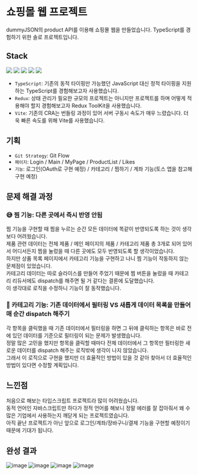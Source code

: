 # 쇼핑몰 웹 프로젝트
dummyJSON의 product API를 이용해 쇼핑몰 웹을 만들었습니다. TypeScript를 경험하기 위한 솔로 프로젝트입니다.

## Stack
<img src="https://img.shields.io/badge/Typescript-3178C6?style=flat-square&logo=Typescript&logoColor=white"/> <img src="https://img.shields.io/badge/React-61DAFB?style=flat-square&logo=React&logoColor=white"/> <img src="https://img.shields.io/badge/Redux-764ABC?style=flat-square&logo=Redux&logoColor=white"/> <img src="https://img.shields.io/badge/TailwindCSS-06B6D4?style=flat-square&logo=tailwindcss&logoColor=white"/> <img src="https://img.shields.io/badge/Vite-646CFF?style=flat-square&logo=Vite&logoColor=white"/>
- ```TypeScript```: 기존의 동적 타이핑만 가능했던 JavaScript 대신 정적 타이핑을 지원하는 TypeScript를 경험해보고자 사용했습니다.
- ```Redux```: 상태 관리가 필요한 규모의 프로젝트는 아니지만 프로젝트를 하며 어떻게 적용해야 할지 경험해보고자 Redux ToolKit을 사용했습니다.
- ```Vite```: 기존의 CRA는 번들링 과정이 있어 서버 구동시 속도가 매우 느렸습니다. 더욱 빠른 속도를 위해 Vite를 사용했습니다.

## 기획
- ```Git Strategy```: Git Flow
- ```페이지```: Login / Main / MyPage / ProductList / Likes
- ```기능```: 로그인(OAuth로 구현 예정) / 카테고리 / 찜하기 / 계좌 기능(토스 앱을 참고해 구현 예정)

## 문제 해결 과정
### 😅 찜 기능: 다른 곳에서 즉시 반영 안됨
찜 기능을 구현할 때 찜을 누르는 순간 모든 데이터에 똑같이 반영되도록 하는 것이 생각보다 어려웠습니다.<br />
제품 관련 데이터는 전체 제품 / 메인 페이지의 제품 / 카테고리 제품 총 3개로 되어 있어서 어디서든지 찜을 눌렀을 때 다른 곳에도 모두 반영되도록 할 생각이었습니다.<br />
하지만 상품 목록 페이지에서 카테고리 기능을 구현하고 나니 찜 기능이 작동하지 않는 문제점이 있었습니다.<br />
카테고리 데이터는 따로 슬라이스를 만들어 주었기 때문에 찜 버튼을 눌렀을 때 카테고리 리듀서에도 dispatch를 해주면 될 거 같다는 결론에 도달했습니다.<br />
이 생각대로 로직을 수정하니 기능이 잘 동작했습니다.

### 🥺 카테고리 기능: 기존 데이터에서 필터링 VS 새롭게 데이터 목록을 만들어 매 순간 dispatch 해주기
각 항목을 클릭했을 때 기존 데이터에서 필터링을 하면 그 뒤에 클릭하는 항목은 바로 전에 있던 데이터를 기준으로 필터링이 되는 문제가 발생했습니다.<br />
정말 많은 고민을 했지만 항목을 클릭할 때마다 전체 데이터에서 그 항목만 필터링한 새로운 데이터를 dispatch 해주는 로직밖에 생각이 나지 않았습니다.<br />
그래서 이 로직으로 구현을 했지만 더 효율적인 방법이 있을 것 같아 찾아서 더 효율적인 방법이 있다면 수정할 계획입니다.<br />

## 느낀점
처음으로 해보는 타입스크립트 프로젝트라 많이 어려웠습니다. <br />
동적 언어인 자바스크립트만 하다가 정적 언어를 해보니 정말 에러를 잘 잡아줘서 왜 수많은 기업에서 사용하는지 깨닫게 되는 프로젝트였습니다. <br />
아직 끝난 프로젝트가 아닌 앞으로 로그인/계좌/장바구니/결제 기능을 구현할 예정이기 때문에 기대가 됩니다. <br />

## 완성 결과
![image](https://github.com/TaeWooKim-SCH/ShoppingMall-Solo-Project/assets/79956107/14b86a0e-d2cd-4b1b-88cd-1295e4d40ce3)
![image](https://github.com/TaeWooKim-SCH/ShoppingMall-Solo-Project/assets/79956107/1f3b2781-013a-4a7b-a37c-9de1e7931a99)
![image](https://github.com/TaeWooKim-SCH/ShoppingMall-Solo-Project/assets/79956107/c8134f90-d266-4a5d-94e3-3e63235ce671)
![image](https://github.com/TaeWooKim-SCH/ShoppingMall-Solo-Project/assets/79956107/bfef5172-3f54-4559-b438-34bb10473bca)
